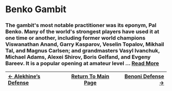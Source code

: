 # Benko Gambit

### The gambit's most notable practitioner was its eponym, Pal Benko. Many of the world's strongest players have used it at one time or another, including former world champions Viswanathan Anand, Garry Kasparov, Veselin Topalov, Mikhail Tal, and Magnus Carlsen; and grandmasters Vasyl Ivanchuk, Michael Adams, Alexei Shirov, Boris Gelfand, and Evgeny Bareev. It is a popular opening at amateur level ...  [Read More](https://en.wikipedia.org/wiki/Benko_Gambit)

|[<- Alekhine’s Defense](Alekhine’sDefense.md)|[Return To Main Page](index.md)|[Benoni Defense ->](BenoniDefense.md)|
|:----|:---:|----:|